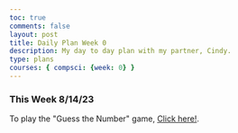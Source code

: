 ```yaml
---
toc: true
comments: false
layout: post
title: Daily Plan Week 0
description: My day to day plan with my partner, Cindy. 
type: plans
courses: { compsci: {week: 0} }
---
```


### This Week 8/14/23
To play the "Guess the Number" game, [Click here!](../_layouts/game.html).
